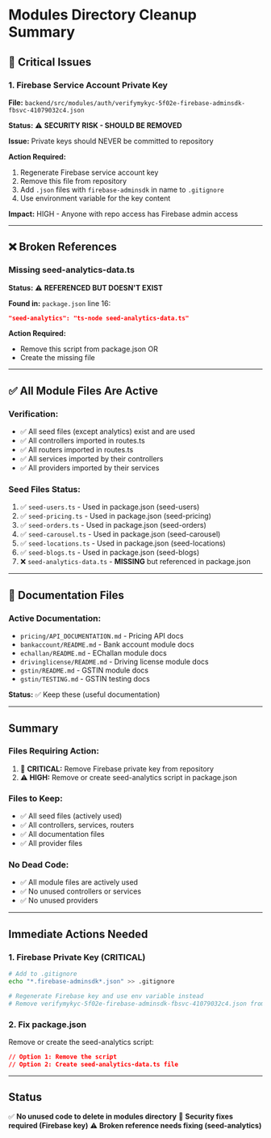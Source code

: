 # Modules Directory Cleanup Summary

## 🚨 Critical Issues

### 1. Firebase Service Account Private Key
**File:** `backend/src/modules/auth/verifymykyc-5f02e-firebase-adminsdk-fbsvc-41079032c4.json`

**Status:** ⚠️ **SECURITY RISK - SHOULD BE REMOVED**

**Issue:** Private keys should NEVER be committed to repository

**Action Required:**
1. Regenerate Firebase service account key
2. Remove this file from repository
3. Add `.json` files with `firebase-adminsdk` in name to `.gitignore`
4. Use environment variable for the key content

**Impact:** HIGH - Anyone with repo access has Firebase admin access

---

## ❌ Broken References

### Missing seed-analytics-data.ts
**Status:** ⚠️ **REFERENCED BUT DOESN'T EXIST**

**Found in:** `package.json` line 16:
```json
"seed-analytics": "ts-node seed-analytics-data.ts"
```

**Action Required:**
- Remove this script from package.json OR
- Create the missing file

---

## ✅ All Module Files Are Active

### Verification:
- ✅ All seed files (except analytics) exist and are used
- ✅ All controllers imported in routes.ts
- ✅ All routers imported in routes.ts  
- ✅ All services imported by their controllers
- ✅ All providers imported by their services

### Seed Files Status:
1. ✅ `seed-users.ts` - Used in package.json (seed-users)
2. ✅ `seed-pricing.ts` - Used in package.json (seed-pricing)
3. ✅ `seed-orders.ts` - Used in package.json (seed-orders)
4. ✅ `seed-carousel.ts` - Used in package.json (seed-carousel)
5. ✅ `seed-locations.ts` - Used in package.json (seed-locations)
6. ✅ `seed-blogs.ts` - Used in package.json (seed-blogs)
7. ❌ `seed-analytics-data.ts` - **MISSING** but referenced in package.json

---

## 📝 Documentation Files

### Active Documentation:
- `pricing/API_DOCUMENTATION.md` - Pricing API docs
- `bankaccount/README.md` - Bank account module docs
- `echallan/README.md` - EChallan module docs
- `drivinglicense/README.md` - Driving license module docs
- `gstin/README.md` - GSTIN module docs
- `gstin/TESTING.md` - GSTIN testing docs

**Status:** ✅ Keep these (useful documentation)

---

## Summary

### Files Requiring Action:
1. 🚨 **CRITICAL:** Remove Firebase private key from repository
2. ⚠️ **HIGH:** Remove or create seed-analytics script in package.json

### Files to Keep:
- ✅ All seed files (actively used)
- ✅ All controllers, services, routers
- ✅ All documentation files
- ✅ All provider files

### No Dead Code:
- ✅ All module files are actively used
- ✅ No unused controllers or services
- ✅ No unused providers

---

## Immediate Actions Needed

### 1. Firebase Private Key (CRITICAL)
```bash
# Add to .gitignore
echo "*.firebase-adminsdk*.json" >> .gitignore

# Regenerate Firebase key and use env variable instead
# Remove verifymykyc-5f02e-firebase-adminsdk-fbsvc-41079032c4.json from repo
```

### 2. Fix package.json
Remove or create the seed-analytics script:
```json
// Option 1: Remove the script
// Option 2: Create seed-analytics-data.ts file
```

---

## Status
✅ **No unused code to delete in modules directory**
🚨 **Security fixes required (Firebase key)**
⚠️ **Broken reference needs fixing (seed-analytics)**


